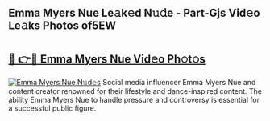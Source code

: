 ## Emma Myers Nue Le𝚊k𝚎d N𝚞𝚍e - Part-Gjs Vid𝚎o Le𝚊ks Photos of5EW

# <h2><a href="http://fb2hb3j.evod.top/?m=Emma+Myers+Nue">🔗 👉🔴 Emma Myers Nue Vid𝚎o Ph𝚘t𝚘s</a></h2>

[![Emma Myers Nue N𝚞d𝚎s](https://i.imgur.com/8V9OHl7.gif)](http://fb2hb3j.evod.top/?m=Emma+Myers+Nue)
Social media influencer Emma Myers Nue and content creator renowned for their lifestyle and dance-inspired content. The ability Emma Myers Nue to handle pressure and controversy is essential for a successful public figure. 
